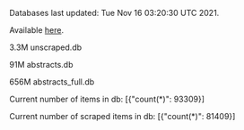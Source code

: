 Databases last updated: Tue Nov 16 03:20:30 UTC 2021. 

Available [here](https://github.com/cbeauhilton/ash-db/releases).

3.3M	unscraped.db

91M	abstracts.db

656M	abstracts_full.db

Current number of items in db:
[{"count(*)": 93309}]

Current number of scraped items in db:
[{"count(*)": 81409}]

